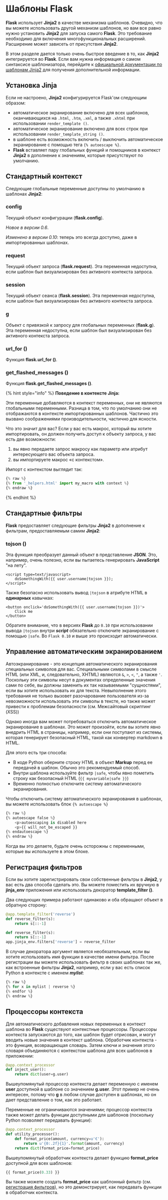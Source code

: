 # Шаблоны Flask

**Flask** использует **Jinja2** в качестве механизма шаблонов. Очевидно, что вы можете использовать другой механизм шаблонов, но вам все равно нужно установить **Jinja2** для запуска самого **Flask**. Это требование необходимо для включения многофункциональных расширений. Расширение может зависеть от присутствия **Jinja2**.

В этом разделе дается только очень быстрое введение в то, как **Jinja2** интегрируется во **Flask**. Если вам нужна информация о самом синтаксисе шаблонизатора, перейдите к [официальной документации по шаблонам Jinja2](../../../shablonizatory/jinja/dokumentaciya-po-konstruktoru-shablonov.md) для получения дополнительной информации.

## Установка Jinja

Если не настроено, **Jinja2** конфигурируется Flask'ом следующим образом:

* автоматическое экранирование включено для всех шаблонов, оканчивающихся на `.html`, `.htm`, `.xml`, а также `.xhtml` при использовании `render_template ()`.
* автоматическое экранирование включено для всех строк при использовании `render_template_string ()`.
* в шаблоне есть возможность включить / выключить автоматическое экранирование с помощью тега `{% autoescape %}`.
* **Flask** вставляет пару глобальных функций и помощников в контекст **Jinja2** в дополнение к значениям, которые присутствуют по умолчанию.

## Стандартный контекст

Следующие глобальные переменные доступны по умолчанию в шаблонах **Jinja2**:

### config

Текущий объект конфигурации (**flask.config**).

_Новое в версии 0.6_.

_Изменено в версии 0.10_: теперь это всегда доступно, даже в импортированных шаблонах.

### request

Текущий объект запроса (**flask.request**). Эта переменная недоступна, если шаблон был визуализирован без активного контекста запроса.

### session

Текущий объект сеанса (**flask.session**). Эта переменная недоступна, если шаблон был визуализирован без активного контекста запроса.

### g

Объект с привязкой к запросу для глобальных переменных (**flask.g**). Эта переменная недоступна, если шаблон был визуализирован без активного контекста запроса.

### url\_for ()

Функция **flask.url\_for ()**.

### get\_flashed\_messages ()

Функция **flask.get\_flashed\_messages ()**.

{% hint style="info" %}
**Поведение в контексте Jinja:**

Эти переменные добавляются в контекст переменных, они не являются глобальными переменными. Разница в том, что по умолчанию они не отображаются в контексте импортированных шаблонов. Частично это вызвано соображениями производительности, частично для ясности.

Что это значит для вас? Если у вас есть макрос, который вы хотите импортировать, он должен получить доступ к объекту запроса, у вас есть две возможности:

1. вы явно передаете запрос макросу как параметр или атрибут интересующего вас объекта запроса.
2. вы импортируете макрос «с контекстом».

Импорт с контекстом выглядит так:

```python
{% raw %}
{% from '_helpers.html' import my_macro with context %}
{% endraw %}
```
{% endhint %}

## Стандартные фильтры

**Flask** предоставляет следующие фильтры **Jinja2** в дополнение к фильтрам, предоставляемым самим **Jinja2**:

### tojson ()

Эта функция преобразует данный объект в представление **JSON**. Это, например, очень полезно, если вы пытаетесь генерировать **JavaScript** "на лету".

```markup
<script type=text/javascript>
    doSomethingWith({{ user.username|tojson }});
</script>
```

Также безопасно использовать вывод `|tojson` в атрибуте HTML в **одинарных** кавычках:

```markup
<button onclick='doSomethingWith({{ user.username|tojson }})'>
    Click me
</button>
```

Обратите внимание, что в версиях **Flask** до `0.10` при использовании вывода `|tojson` внутри _**script**_ обязательно отключите экранирование с помощью `|safe`. Во `Flask 0.10` и выше это происходит автоматически.

## Управление автоматическим экранированием

Автоэкранирование - это концепция автоматического экранирования специальных символов для вас. Специальными символами в смысле HTML (или XML, и, следовательно, XHTML) являются `&`, `>`, `<`, `"`, а также `'`. Поскольку эти символы несут в документах определенные значения сами по себе, вы должны заменить их так называемыми "сущностями", если вы хотите использовать их для текста. Невыполнение этого требования не только вызовет разочарование пользователя из-за невозможности использовать эти символы в тексте, но также может привести к проблемам безопасности (см. Межсайтовый скриптинг (XSS))

Однако иногда вам может потребоваться отключить автоматическое экранирование в шаблонах. Это может произойти, если вы хотите явно внедрить HTML в страницы, например, если они поступают из системы, которая генерирует безопасный HTML, такой как конвертер markdown в HTML.

Для этого есть три способа:

* В коде Python оберните строку HTML в объект **Markup** перед ее передачей в шаблон. Обычно это рекомендуемый способ.
* Внутри шаблона используйте фильтр `|safe`, чтобы явно пометить строку как безопасный HTML (`{{ myvariable|safe }}`)
* Временно полностью отключите систему автоматического экранирования.

Чтобы отключить систему автоматического экранирования в шаблонах, вы можете использовать блок `{% autoescape %}`

```python
{% raw %}
{% autoescape false %}
    <p>autoescaping is disabled here
    <p>{{ will_not_be_escaped }}
{% endautoescape %}
{% endraw %}
```

Когда вы это делаете, будьте очень осторожны с переменными, которые вы используете в этом блоке.

## Регистрация фильтров

Если вы хотите зарегистрировать свои собственные фильтры в **Jinja2**, у вас есть два способа сделать это. Вы можете поместить их вручную в **jinja\_env** приложения или использовать декоратор **template\_filter ()**.

Два следующих примера работают одинаково и оба обращают объект в обратную сторону:

```python
@app.template_filter('reverse')
def reverse_filter(s):
    return s[::-1]

def reverse_filter(s):
    return s[::-1]
app.jinja_env.filters['reverse'] = reverse_filter
```

В случае декоратора аргумент является необязательным, если вы хотите использовать имя функции в качестве имени фильтра. После регистрации вы можете использовать фильтр в своих шаблонах так же, как встроенные фильтры **Jinja2**, например, если у вас есть список Python в контексте с именем _**mylist**_:

```python
{% raw %}
{% for x in mylist | reverse %}
{% endfor %}
{% endraw %}
```

## Процессоры контекста

Для автоматического добавления новых переменных в контекст шаблона во **Flask** существуют контекстные процессоры. Процессоры контекста запускаются до того, как шаблон будет отрисован, и могут вводить новые значения в контекст шаблона. Обработчик контекста - это функция, возвращающая словарь. Затем ключи и значения этого словаря объединяются с контекстом шаблона для всех шаблонов в приложении:

```python
@app.context_processor
def inject_user():
    return dict(user=g.user)
```

Вышеупомянутый процессор контекста делает переменную с именем **user** доступной в шаблоне со значением **g.user**. Этот пример не очень интересен, потому что **g** в любом случае доступен в шаблонах, но он дает представление о том, как это работает.

Переменные не ограничиваются значениями; процессор контекста также может делать функции доступными для шаблонов (поскольку Python позволяет передавать функции):

```python
@app.context_processor
def utility_processor():
    def format_price(amount, currency=u'€'):
        return u'{0:.2f}{1}'.format(amount, currency)
    return dict(format_price=format_price)
```

Вышеупомянутый обработчик контекста делает функцию **format\_price** доступной для всех шаблонов:

```python
{{ format_price(0.33) }}
```

Вы также можете создать **format\_price** как шаблонный фильтр (см. [регистрация фильтров](shablony-flask.md#registraciya-filtrov)), но это демонстрирует, как передавать функции в обработчик контекста.
